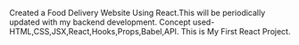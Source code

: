 Created a Food Delivery Website Using React.This will be periodically updated with my backend development.
Concept used- HTML,CSS,JSX,React,Hooks,Props,Babel,API.
This is My First React Project.
